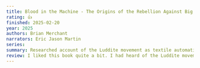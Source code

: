 ```yaml
---
title: Blood in the Machine - The Origins of the Rebellion Against Big Tech
rating: 👍
finished: 2025-02-20
year: 2025
authors: Brian Merchant
narrators: Eric Jason Martin
series:
summary: Researched account of the Luddite movement as textile automation first came into prevalence. Related to modern experiences.
review: I liked this book quite a bit. I had heard of the Luddite movement but had always assumed that they were just anti-tech. This book clearly explained where they were coming from and how their fight is still relavent today.
---
```

